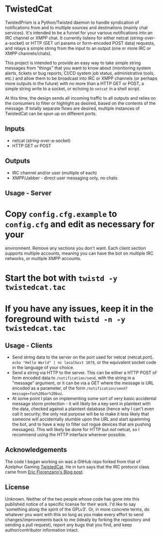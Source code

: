 TwistedCat
==========

TwistedPrism is a Python/Twisted daemon to handle syndication of notifications
from and to multiple sources and destinations (mainly chat services). It's
intended to be a funnel for your various notifications into an IRC channel or
XMPP chat. It currently listens for either netcat (string-over-a-socket) or
HTTP (GET url params or form-encoded POST data) requests, and relays a simple
string from the input to an output (one or more IRC or XMPP channels/chats). 

This project is intended to provide an easy way to take simple string messages
from "things" that you want to know about (monitoring system alerts, tickets
or bug reports, CI/CD system job status, administrative tools, etc.) and allow
them to be broadcast into IRC or XMPP channels (or perhaps more outputs in the
future) with no more than a HTTP GET or POST, a simple string write to a
socket, or echoing to `netcat` in a shell script. 

At this time, the design sends all incoming traffic to all outputs and relies
on the consumers to filter or highlight as desired, based on the contents of
the message. If totally separate flows are desired, multiple instances of
TwistedCat can be spun up on different ports.

Inputs
------
* netcat (string-over-a-socket)
* HTTP GET or POST

Outputs
-------
* IRC channel and/or user (multiple of each)
* XMPP/Jabber - direct user messaging only, no chats

Usage - Server
--------------
# Copy `config.cfg.example` to `config.cfg` and edit as necessary for your
environment. Remove any sections you don't want. Each client section
supports multiple accounts, meaning you can have the bot on multiple IRC
networks, or multiple XMPP accounts.
# Start the bot with `twistd -y twistedcat.tac`
# If you have any issues, keep it in the foreground with `twistd -n -y twistedcat.tac`

Usage - Clients
---------------
* Send string data to the server on the port used for netcat
(netcat.port). `echo "Hello World" | nc localhost 1079`, or the equivalent
socket code in the language of your choice.
* Send a string via HTTP to the server. This can be either a HTTP POST of form
encoded data to `/notification/send`, with the string in a "message" argument,
or it can be via a GET where the message is URL encoded as a parameter, of the
form `/notification/send?message=foo%20bar%20baz`. 
* At some point I plan on implementing some sort of very basic accidental
message storm protection - it will likely be a key sent in plaintext with the
data, checked against a plaintext database (hence why I can't even call it
security; the only real purpose will be to make it less likely that someone
will accidentally stumble upon the URL and start spamming the bot, and to have
a way to filter out rogue devices that are pushing messages). This will likely
be done for HTTP but *not* netcat, so I recommend using the HTTP interface
wherever possible.

Acknowledgements
----------------

The code I began working on was a GitHub repo forked from that of Azelphur
Gaming [TwistedCat](https://github.com/Azelphur/TwistedCat). He in turn says
that the IRC protocol class came from [Eric Florenzano's Blog
post](http://eflorenzano.com/blog/2008/11/16/writing-markov-chain-irc-bot-twisted-and-python/).

License
-------
Unknown. Neither of the two people whose code has gone into this published
notice of a specific license for their work. I'd like to say 'something along
the spirit of the GPLv3'. Or, in more concrete terms, do whatever you want
with this so long as you make every effort to send changes/improvements back
to me (ideally by forking the repository and sending a pull request), 
report any bugs that you find, and keep author/contributor information intact.
